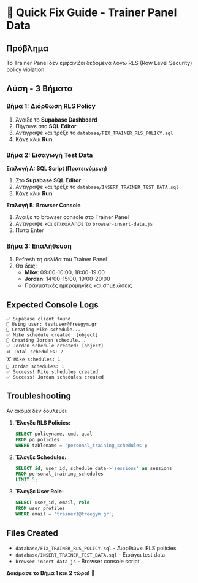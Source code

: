 # 🚀 Quick Fix Guide - Trainer Panel Data

## Πρόβλημα
Το Trainer Panel δεν εμφανίζει δεδομένα λόγω RLS (Row Level Security) policy violation.

## Λύση - 3 Βήματα

### Βήμα 1: Διόρθωση RLS Policy
1. Άνοιξε το **Supabase Dashboard**
2. Πήγαινε στο **SQL Editor**
3. Αντιγράψε και τρέξε το `database/FIX_TRAINER_RLS_POLICY.sql`
4. Κάνε κλικ **Run**

### Βήμα 2: Εισαγωγή Test Data
**Επιλογή A: SQL Script (Προτεινόμενη)**
1. Στο **Supabase SQL Editor**
2. Αντιγράψε και τρέξε το `database/INSERT_TRAINER_TEST_DATA.sql`
3. Κάνε κλικ **Run**

**Επιλογή B: Browser Console**
1. Άνοιξε το browser console στο Trainer Panel
2. Αντιγράψε και επικόλλησε το `browser-insert-data.js`
3. Πάτα Enter

### Βήμα 3: Επαλήθευση
1. Refresh τη σελίδα του Trainer Panel
2. Θα δεις:
   - **Mike**: 09:00-10:00, 18:00-19:00
   - **Jordan**: 14:00-15:00, 19:00-20:00
   - Πραγματικές ημερομηνίες και σημειώσεις

## Expected Console Logs
```
✅ Supabase client found
👤 Using user: testuser@freegym.gr
📝 Creating Mike schedule...
✅ Mike schedule created: [object]
📝 Creating Jordan schedule...
✅ Jordan schedule created: [object]
📊 Total schedules: 2
🏋️ Mike schedules: 1
🥊 Jordan schedules: 1
✅ Success! Mike schedules created
✅ Success! Jordan schedules created
```

## Troubleshooting
Αν ακόμα δεν δουλεύει:

1. **Έλεγξε RLS Policies:**
   ```sql
   SELECT policyname, cmd, qual 
   FROM pg_policies 
   WHERE tablename = 'personal_training_schedules';
   ```

2. **Έλεγξε Schedules:**
   ```sql
   SELECT id, user_id, schedule_data->'sessions' as sessions 
   FROM personal_training_schedules 
   LIMIT 5;
   ```

3. **Έλεγξε User Role:**
   ```sql
   SELECT user_id, email, role 
   FROM user_profiles 
   WHERE email = 'trainer1@freegym.gr';
   ```

## Files Created
- `database/FIX_TRAINER_RLS_POLICY.sql` - Διορθώνει RLS policies
- `database/INSERT_TRAINER_TEST_DATA.sql` - Εισάγει test data
- `browser-insert-data.js` - Browser console script

**Δοκίμασε το Βήμα 1 και 2 τώρα!** 🚀
